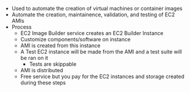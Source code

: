 - Used to automate the creation of virtual machines or container images
- Automate the creation, maintainence, validation, and testing of EC2 AMIs
- Process
	- EC2 Image Builder service creates an EC2 Builder Instance
	- Customize components/software on instance
	- AMI is created from this instance
	- A Test EC2 instance will be made from the AMI and a test suite will be ran on it
		- Tests are skippable
	- AMI is distributed
	- Free service but you pay for the EC2 instances and storage created during these steps